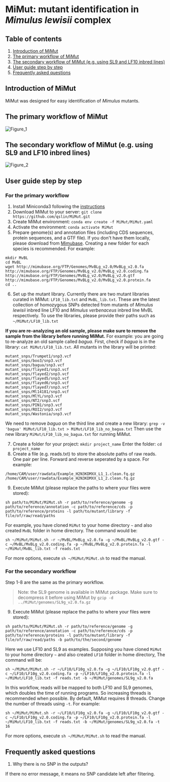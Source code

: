 # MiMut: mutant identification in *Mimulus lewisii* complex

## Table of contents

1. [Introduction of MiMut](https://github.com/qslin/MiMut#introduction-of-MiMut)
2. [The primary workflow of MiMut](https://github.com/qslin/MiMut#the-primary-workflow-of-mimut)
3. [The secondary workflow of MiMut (e.g. using SL9 and LF10 inbred lines)](https://github.com/qslin/MiMut#the-secondary-workflow-of-mimut-eg-using-sl9-and-lf10-inbred-lines)
4. [User guide step by step](https://github.com/qslin/MiMut#user-guide-step-by-step)
5. [Frequently asked questions](https://github.com/qslin/MiMut#frequently-asked-questions)

## Introduction of MiMut

MiMut was designed for easy identification of *Mimulus* mutants. 

## The primary workflow of MiMut

![Figure_1](https://github.com/qslin/MiMut/blob/main/figures/Figure1.png?raw=true)

## The secondary workflow of MiMut (e.g. using SL9 and LF10 inbred lines)

![Figure_2](https://github.com/qslin/MiMut/blob/main/figures/Figure2.png?raw=true)

## User guide step by step

### For the primary workflow

1. Install Miniconda3 following the [instructions](https://docs.conda.io/projects/conda/en/latest/user-guide/install/linux.html)
2. Download MiMut to your server:
`git clone https://github.com/qslin/MiMut.git`
3. Create MiMut environment:
`conda env create -f MiMut/MiMut.yaml`
4. Activate the environment:
`conda activate MiMut`
5. Prepare genome(s) and annotation files (including CDS sequences, protein sequences, and a GTF file). 
If you don't have them locally, please download from [Mimubase](http://mimubase.org/FTP/Genomes/). Creating a new folder for each species is recommended. For example: 
```
mkdir MvBL
cd MvBL
wget http://mimubase.org/FTP/Genomes/MvBLg_v2.0/MvBLg_v2.0.fa
http://mimubase.org/FTP/Genomes/MvBLg_v2.0/MvBLg_v2.0.coding.fa
http://mimubase.org/FTP/Genomes/MvBLg_v2.0/MvBLg_v2.0.gtf
http://mimubase.org/FTP/Genomes/MvBLg_v2.0/MvBLg_v2.0.protein.fa
cd ..
```
6. Set up the mutant library.
Currently there are two mutant libraries curated in MiMut: `LF10_lib.txt` and `MvBL_lib.txt`. These are the latest collection of homozygous SNPs detected from mutants of *Mimulus lewisii* inbred line LF10 and *Mimulus verbenaceus* inbred line MvBL respectively. 
To use the libraries, please provide their paths such as `~/MiMut/LF10_lib.txt`

**If you are re-analyzing an old sample, please make sure to remove the sample from the library before running MiMut.** For example: you are going to re-analyze an old sample called *bagua*. First, check if *bagua* is in the library: `cat MiMut/LF10_lib.txt`. All mutants in the library will be printed: 
```
mutant_snps/Trumpet1/snp3.vcf
mutant_snps/boo3/snp3.vcf
mutant_snps/bagua/snp3.vcf
mutant_snps/flayed1/snp3.vcf
mutant_snps/flayed2/snp3.vcf
mutant_snps/flayed5/snp3.vcf
mutant_snps/flayed6/snp3.vcf
mutant_snps/flayed7/snp3.vcf
mutant_snps/Ml14181/snp3.vcf
mutant_snps/MlYL/snp3.vcf
mutant_snps/NT2/snp3.vcf
mutant_snps/PIN1/snp3.vcf
mutant_snps/ROI2/snp3.vcf
mutant_snps/Wastonia/snp3.vcf
```
We need to remove *bagua* on the third line and create a new library: `grep -v 'bagua' MiMut/LF10_lib.txt > MiMut/LF10_lib_no_bagua.txt` Then use the new library `MiMut/LF10_lib_no_bagua.txt` for running MiMut. 

7. Create a folder for your project: `mkdir project_name` Enter the folder: `cd project_name`
8. Create a file (e.g. reads.txt) to store the absolute paths of raw reads. One pair per line. Forward and reverse seperated by a space. For example:
```
/home/CAM/user/rawdata/Example_H2N3KDMXX_L1_1.clean.fq.gz /home/CAM/user/rawdata/Example_H2N3KDMXX_L1_2.clean.fq.gz
```
9. Execute MiMut (please replace the paths to where your files were stored):
```
sh path/to/MiMut/MiMut.sh -r path/to/reference/genome -g path/to/reference/annotation -c path/to/reference/cds -p path/to/reference/proteins -l path/to/mutant/library -f file/of/raw/read/paths
```
For example, you have cloned `MiMut` to your home directory `~` and also created `MvBL` folder in home directory. The command would be: 
```
sh ~/MiMut/MiMut.sh -r ~/MvBL/MvBLg_v2.0.fa -g ~/MvBL/MvBLg_v2.0.gtf -c ~/MvBL/MvBLg_v2.0.coding.fa -p ~/MvBL/MvBLg_v2.0.protein.fa -l ~/MiMut/MvBL_lib.txt -f reads.txt
```
For more options, execute `sh ~/MiMut/MiMut.sh` to read the manual.

### For the secondary workflow

Step 1-8 are the same as the primary workflow. 

> Note: the SL9 genome is available in MiMut package. Make sure to decompress it before using MiMut by `gzip -d ../MiMut/genomes/SL9g_v2.0.fa.gz`

9. Execute MiMut (please replace the paths to where your files were stored):
```
sh path/to/MiMut/MiMut.sh -r path/to/reference/genome -g path/to/reference/annotation -c path/to/reference/cds -p path/to/reference/proteins -l path/to/mutant/library -f file/of/raw/read/paths -b path/to/the/second/genome
```
Here we use LF10 and SL9 as examples. Supposing you have cloned `MiMut` to your home directory `~` and also created `LF10` folder in home directory, The command will be:
```
sh ~/MiMut/MiMut.sh -r ~/LF10/LF10g_v2.0.fa -g ~/LF10/LF10g_v2.0.gtf -c ~/LF10/LF10g_v2.0.coding.fa -p ~/LF10/LF10g_v2.0.protein.fa -l ~/MiMut/LF10_lib.txt -f reads.txt -b ~/MiMut/genomes/SL9g_v2.0.fa
```
In this workflow, reads will be mapped to both LF10 and SL9 genomes, which doubles the time of running programs. So increasing threads is recommended when possible. By default, MiMut requires 8 threads. Change the number of threads using `-t`. For example:
```
sh ~/MiMut/MiMut.sh -r ~/LF10/LF10g_v2.0.fa -g ~/LF10/LF10g_v2.0.gtf -c ~/LF10/LF10g_v2.0.coding.fa -p ~/LF10/LF10g_v2.0.protein.fa -l ~/MiMut/LF10_lib.txt -f reads.txt -b ~/MiMut/genomes/SL9g_v2.0.fa -t 16
```
For more options, execute `sh ~/MiMut/MiMut.sh` to read the manual.

## Frequently asked questions

1. Why there is no SNP in the outputs?

If there no error message, it means no SNP candidate left after filtering. 





